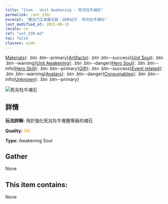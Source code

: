 ```yaml
---
title: "Item - Unit Awakening - 死兆牡牛魂石"
permalink: /unt_339/
excerpt: "魔法门之英雄无敌：战争纪元  死兆牡牛魂石"
last_modified_at: 2021-06-15
locale: cn
ref: "unt_339.md"
toc: false
classes: wide
---
```

 [Materials](/ItemsCN/){: .btn .btn--primary}[Artifacts](/ItemsCN/Artifacts/){: .btn .btn--success}[Unit Soul](/ItemsCN/UnitSoul/){: .btn .btn--warning}[Unit Awakening](/ItemsCN/UnitAwakening/){: .btn .btn--danger}[Hero Soul](/ItemsCN/HeroSoul/){: .btn .btn--info}[Hero Skill](/ItemsCN/HeroSkill/){: .btn .btn--primary}[Gift](/ItemsCN/Gift/){: .btn .btn--success}[Event related](/ItemsCN/Events/){: .btn .btn--warning}[Avatars](/ItemsCN/Avatars/){: .btn .btn--danger}[Consumables](/ItemsCN/Consumables/){: .btn .btn--info}[Unknown](/ItemsCN/Unknown/){: .btn .btn--primary}

 ![死兆牡牛魂石](/images/u/tia_manniu.jpg)

## 詳情
 **玩法詳解:** 用於強化死兆牡牛覺醒等級的魂石

 **Quality:** <span style="color: #FF8C00">OK</span>

 **Type:** Awakening Soul

## Gather

  None

## This item contains:

  None

